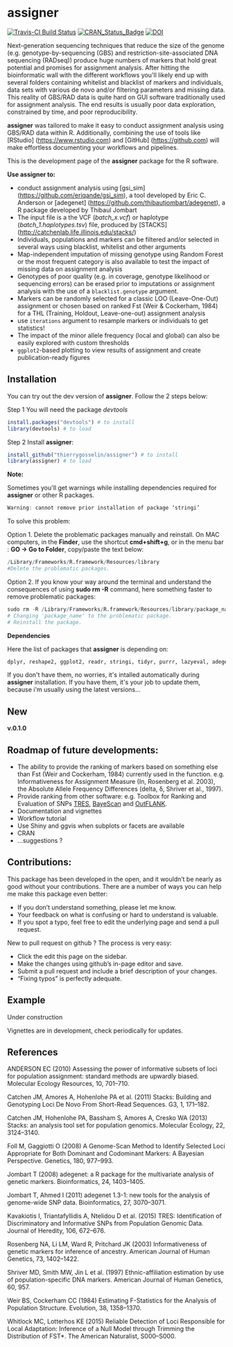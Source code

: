 # assigner
[![Travis-CI Build Status](https://travis-ci.org/thierrygosselin/assigner.svg?branch=master)](https://travis-ci.org/thierrygosselin/assigner) [![CRAN_Status_Badge](http://www.r-pkg.org/badges/version/assigner)](http://cran.r-project.org/package=assigner) [![DOI](https://zenodo.org/badge/14548/thierrygosselin/assigner.svg)](https://zenodo.org/badge/latestdoi/14548/thierrygosselin/assigner)



Next-generation sequencing techniques that reduce the size of the genome (e.g. genotype-by-sequencing (GBS) and
restriction-site-associated DNA sequencing (RADseq)) produce huge numbers of markers that hold great potential and promises for assignment analysis. After hitting the bioinformatic wall with the different workflows you'll likely end up with several folders containing whitelist and blacklist of markers and individuals, data sets with various de novo and/or filtering parameters and missing data. This reality of GBS/RAD data is quite hard on GUI software traditionally used for assignment analysis. The end results is usually poor data exploration, constrained by time, and poor reproducibility.

**assigner** was tailored to make it easy to conduct assignment analysis using GBS/RAD data within R. Additionally, combining the use of tools like [RStudio] (https://www.rstudio.com) and [GitHub] (https://github.com) will make effortless documenting your workflows and pipelines.


This is the development page of the **assigner** package for the R software.

**Use assigner to:**

* conduct assignment analysis using [gsi_sim] (https://github.com/eriqande/gsi_sim), a tool developed 
by Eric C. Anderson or [adegenet] (https://github.com/thibautjombart/adegenet), a R package
developed by Thibaul Jombart
* The input file is a the VCF (*batch_x.vcf*) or haplotype (*batch_1.haplotypes.tsv*) file, produced by [STACKS] (http://catchenlab.life.illinois.edu/stacks/)
* Individuals, populations and markers can be filtered and/or selected in several ways using blacklist, 
whitelist and other arguments
* Map-independent imputation of missing genotype using Random Forest or the most frequent category is also available to test the impact of missing data on assignment analysis
* Genotypes of poor quality (e.g. in coverage, genotype likelihood or sequencing errors) can be erased prior to imputations or assignment analysis with the use of a `blacklist.genotype` argument.
* Markers can be randomly selected for a classic LOO (Leave-One-Out) assignment or 
chosen based on ranked Fst (Weir & Cockerham, 1984) for a THL (Training, Holdout, Leave-one-out) assignment analysis
* use `iterations` argument to resample markers or individuals to get statistics!
* The impact of the minor allele frequency (local and global) can also be easily explored with custom thresholds
* `ggplot2`-based plotting to view results of assignment and create publication-ready figures


## Installation
You can try out the dev version of **assigner**. Follow the 2 steps below:

Step 1 You will need the package *devtools*
```r
install.packages("devtools") # to install
library(devtools) # to load
```

Step 2 Install **assigner**:
```r
install_github("thierrygosselin/assigner") # to install
library(assigner) # to load
```

**Note:**

Sometimes you'll get warnings while installing dependencies required for **assigner** or other R packages.
```r
Warning: cannot remove prior installation of package ‘stringi’
```

To solve this problem: 

Option 1. Delete the problematic packages manually and reinstall. On MAC computers, in the **Finder**, use the shortcut **cmd+shift+g**, or in the menu bar : **GO -> Go to Folder**, copy/paste the text below:
```r
/Library/Frameworks/R.framework/Resources/library
#Delete the problematic packages.
```

Option 2. If you know your way around the terminal and understand the consequences of using **sudo rm -R** command, here something faster to remove problematic packages:
```r
sudo rm -R /Library/Frameworks/R.framework/Resources/library/package_name
# Changing 'package_name' to the problematic package.
# Reinstall the package.
```

**Dependencies**

Here the list of packages that **assigner** is depending on:
```r
dplyr, reshape2, ggplot2, readr, stringi, tidyr, purrr, lazyeval, adegenet, randomForestSRC, foreach, parallel, doParallel
```
If you don't have them, no worries, it's intalled automatically during **assigner** installation. If you have them, it's your job to update them, because i'm usually using the latest versions...


## New

**v.0.1.0**


## Roadmap of future developments:

* The ability to provide the ranking of markers based on something else than Fst (Weir and Cockerham, 1984) currently used in the function. e.g. Informativeness for Assignment Measure (In, Rosenberg et al. 2003), the Absolute Allele Frequency Differences (delta, δ, Shriver et al., 1997).
* Provide ranking from other software: e.g. Toolbox for Ranking and Evaluation of SNPs [TRES](http://mlkd.csd.auth.gr/bio/tres/), [BayeScan](http://cmpg.unibe.ch/software/BayeScan/) and [OutFLANK](https://github.com/whitlock/OutFLANK).
* Documentation and vignettes
* Workflow tutorial
* Use Shiny and ggvis when subplots or facets are available
* CRAN
* ...suggestions ?

## Contributions:

This package has been developed in the open, and it wouldn’t be nearly as good without your contributions. There are a number of ways you can help me make this package even better:  
* If you don’t understand something, please let me know. 
* Your feedback on what is confusing or hard to understand is valuable. 
* If you spot a typo, feel free to edit the underlying page and send a pull request.

New to pull request on github ? The process is very easy:  
* Click the edit this page on the sidebar.
* Make the changes using github’s in-page editor and save.
* Submit a pull request and include a brief description of your changes. 
* “Fixing typos” is perfectly adequate.


## Example 
Under construction


Vignettes are in development, check periodically for updates.


## References

ANDERSON EC (2010) Assessing the power of informative subsets of loci for population assignment: standard methods are upwardly biased. Molecular Ecology Resources, 10, 701–710.

Catchen JM, Amores A, Hohenlohe PA et al. (2011) Stacks: Building and Genotyping Loci De Novo From Short-Read Sequences. G3, 1, 171–182.

Catchen JM, Hohenlohe PA, Bassham S, Amores A, Cresko WA (2013) Stacks: an analysis tool set for population genomics. Molecular Ecology, 22, 3124–3140.

Foll M, Gaggiotti O (2008) A Genome-Scan Method to Identify Selected Loci Appropriate for Both Dominant and Codominant Markers: A Bayesian Perspective. Genetics, 180, 977–993.

Jombart T (2008) adegenet: a R package for the multivariate analysis of genetic markers. Bioinformatics, 24, 1403–1405.

Jombart T, Ahmed I (2011) adegenet 1.3-1: new tools for the analysis of genome-wide SNP data. Bioinformatics, 27, 3070–3071.

Kavakiotis I, Triantafyllidis A, Ntelidou D et al. (2015) TRES: Identification of Discriminatory and Informative SNPs from Population Genomic Data. Journal of Heredity, 106, 672–676.

Rosenberg NA, Li LM, Ward R, Pritchard JK (2003) Informativeness of genetic markers for inference of ancestry. American Journal of Human Genetics, 73, 1402–1422.

Shriver MD, Smith MW, Jin L et al. (1997) Ethnic-affiliation estimation by use of population-specific DNA markers. American Journal of Human Genetics, 60, 957.

Weir BS, Cockerham CC (1984) Estimating F-Statistics for the Analysis of Population Structure. Evolution, 38, 1358–1370.

Whitlock MC, Lotterhos KE (2015) Reliable Detection of Loci Responsible for Local Adaptation: Inference of a Null Model through Trimming the Distribution of FST*. The American Naturalist, S000–S000.

